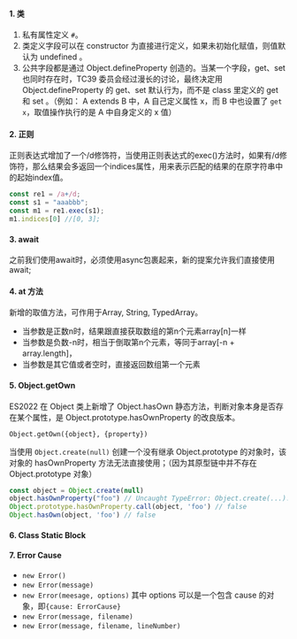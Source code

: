 #### 1. 类
1. 私有属性定义 `#`。
2. 类定义字段可以在 constructor 为直接进行定义，如果未初始化赋值，则值默认为 undefined 。
3. 公共字段都是通过 Object.defineProperty 创造的。当某一个字段，get、set 也同时存在时，TC39 委员会经过漫长的讨论，最终决定用 Object.defineProperty 的 get、set 默认行为，而不是 class 里定义的 get 和 set 。（例如： A extends B 中，A 自己定义属性 x，而 B 中也设置了 `get x`，取值操作执行的是 A 中自身定义的 x 值）

#### 2. 正则

正则表达式增加了一个/d修饰符，当使用正则表达式的exec()方法时，如果有/d修饰符，那么结果会多返回一个indices属性，用来表示匹配的结果的在原字符串中的起始index值。

```javascript
const re1 = /a+/d;
const s1 = "aaabbb";
const m1 = re1.exec(s1);
m1.indices[0] //[0, 3];
```

#### 3. await

之前我们使用await时，必须使用async包裹起来，新的提案允许我们直接使用await; 

#### 4. at 方法

新增的取值方法，可作用于Array, String, TypedArray。

* 当参数是正数n时，结果跟直接获取数组的第n个元素array[n]一样
* 当参数是负数-n时，相当于倒取第n个元素，等同于array[-n + array.length]，
* 当参数是其它值或者空时，直接返回数组第一个元素

#### 5. Object.getOwn

ES2022 在 Object 类上新增了 Object.hasOwn 静态方法，判断对象本身是否存在某个属性，是 Object.prototype.hasOwnProperty 的改良版本。

`Object.getOwn({object}, {property})`

当使用 `Object.create(null)` 创建一个没有继承 Object.prototype 的对象时，该对象的 hasOwnProperty 方法无法直接使用；（因为其原型链中并不存在 Object.prototype 对象）

```javascript
const object = Object.create(null)
object.hasOwnProperty("foo") // Uncaught TypeError: Object.create(...).hasOwnProperty is not a function
Object.prototype.hasOwnProperty.call(object, 'foo') // false
Object.hasOwn(object, 'foo') // false
```

#### 6. Class Static Block

#### 7. Error Cause

* `new Error()`
* `new Error(message)`
* `new Error(meesage, options)` 其中 options 可以是一个包含 cause 的对象，即`{cause: ErrorCause}`
* `new Error(message, filename)`
* `new Error(message, filename, lineNumber)`